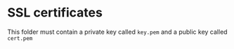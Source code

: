 # SSL certificates

This folder must contain a private key called ```key.pem``` and a public key called ```cert.pem```
